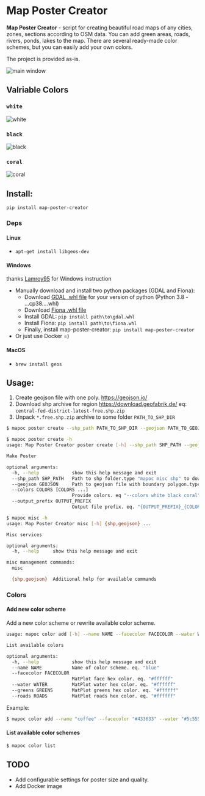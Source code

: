 # Map Poster Creator

**Map Poster Creator** - script for creating beautiful road maps of any cities, zones, sections according to OSM data. 
You can add green areas, roads, rivers, ponds, lakes to the map.
There are several ready-made color schemes, but you can easily add your own colors.

The project is provided as-is.

![main window](https://raw.githubusercontent.com/k4m454k/MapPosterCreator/master/pics/msk_c.png?raw=true)


## Valriable Colors

### `white`
![white](https://raw.githubusercontent.com/k4m454k/MapPosterCreator/master/pics/msk_white.png?raw=true)

### `black`
![black](https://raw.githubusercontent.com/k4m454k/MapPosterCreator/master/pics/msk_black.png?raw=true)

### `coral`
![coral](https://raw.githubusercontent.com/k4m454k/MapPosterCreator/master/pics/msk_coral.png?raw=true)


## Install:

`pip install map-poster-creator`

### Deps

#### Linux
- `apt-get install libgeos-dev`

#### Windows 
thanks [Lamroy95](https://github.com/Lamroy95) for Windows instruction 
- Manually download and install two python packages (GDAL and Fiona):
  - Download [GDAL .whl file](https://www.lfd.uci.edu/~gohlke/pythonlibs/#gdal) for your version of python (Python 3.8 - ...cp38....whl)  
  - Download [Fiona .whl file](https://www.lfd.uci.edu/~gohlke/pythonlibs/#fiona)  
  - Install GDAL: `pip install path\to\gdal.whl`  
  - Install Fiona: `pip install path\to\fiona.whl`  
  - Finally, install map-poster-creator: `pip install map-poster-creator`  
- Or just use Docker =)

#### MacOS
- `brew install geos`

## Usage:

1. Create geojson file with one poly. https://geojson.io/
2. Download shp archive for region https://download.geofabrik.de/ eq: `central-fed-district-latest-free.shp.zip`
3. Unpack `*.free.shp.zip` archive to some folder `PATH_TO_SHP_DIR`

```bash
$ mapoc poster create --shp_path PATH_TO_SHP_DIR --geojson PATH_TO_GEOJSON --colors white black coral
```

```bash
$ mapoc poster create -h 
usage: Map Poster Creator poster create [-h] --shp_path SHP_PATH --geojson GEOJSON [--colors COLORS [COLORS ...]] [--output_prefix OUTPUT_PREFIX]

Make Poster

optional arguments:
  -h, --help            show this help message and exit
  --shp_path SHP_PATH   Path to shp folder.type "mapoc misc shp" to download
  --geojson GEOJSON     Path to geojson file with boundary polygon.type "mapoc misc geojson" to create and download
  --colors COLORS [COLORS ...]
                        Provide colors. eq "--colors white black coral". Default: "white". Available colors: black, white, red, coral
  --output_prefix OUTPUT_PREFIX
                        Output file prefix. eq. "{OUTPUT_PREFIX}_{COLOR}.png". Default: "map"
```

```bash
$ mapoc misc -h          
usage: Map Poster Creator misc [-h] {shp,geojson} ...

Misc services

optional arguments:
  -h, --help     show this help message and exit

misc management commands:
  misc

  {shp,geojson}  Additional help for available commands

```

### Colors

#### Add new color scheme

Add a new color scheme or rewrite available color scheme.

```bash
usage: mapoc color add [-h] --name NAME --facecolor FACECOLOR --water WATER --greens GREENS --roads ROADS

List available colors

optional arguments:
  -h, --help            show this help message and exit
  --name NAME           Name of color scheme. eq. "blue"
  --facecolor FACECOLOR
                        MatPlot face hex color. eq. "#ffffff"
  --water WATER         MatPlot water hex color. eq. "#ffffff"
  --greens GREENS       MatPlot greens hex color. eq. "#ffffff"
  --roads ROADS         MatPlot roads hex color. eq. "#ffffff"

```

Example:
```bash
$ mapoc color add --name "coffee" --facecolor "#433633" --water "#5c5552" --greens "#8f857d" --roads "#decbb7" 
```

#### List available color schemes

```bash
$ mapoc color list
```

## TODO

- Add configurable settings for poster size and quality.
- Add Docker image
